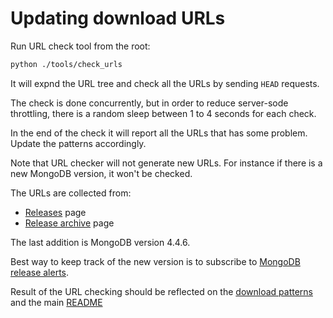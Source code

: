 # Updating download URLs

Run URL check tool from the root:

```sh
python ./tools/check_urls
```

It will expnd the URL tree and check all the URLs by sending `HEAD` requests.

The check is done concurrently, but in order to reduce server-sode throttling, there is a random
sleep between 1 to 4 seconds for each check.

In the end of the check it will report all the URLs that has some problem. Update the patterns
accordingly.

Note that URL checker will not generate new URLs. For instance if there is a new MongoDB version,
it won't be checked.

The URLs are collected from:

- [Releases](https://www.mongodb.com/download-center/community/releases) page
- [Release archive](https://www.mongodb.com/download-center/community/releases/archive) page

The last addition is MongoDB version 4.4.6.

Best way to keep track of the new version is to subscribe to [MongoDB release alerts](https://www.mongodb.com/lp/newsletter/enterprise-release-announcements).

Result of the URL checking should be reflected on the [download patterns](_patterns.py)
and the main [README](../../README.md)
